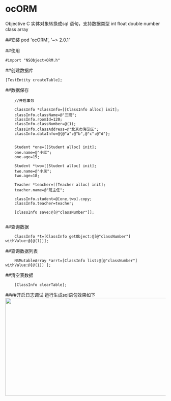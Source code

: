 
# ocORM
Objective C 实体对象转换成sql 语句，支持数据类型  int float double number class array

##安装
 pod 'ocORM', '~> 2.0.1'

##使用
```
#import "NSObject+ORM.h"
```

##创建数据库 
```
[TestEntity createTable];
```
##数据保存 
```
    //开启事务
    
    ClassInfo *classInfo=[[ClassInfo alloc] init];
    classInfo.className=@"三班";
    classInfo.roomId=120;
    classInfo.classNumber=@(1);
    classInfo.classAddress=@"北京市海淀区";
    classInfo.dataInfo=@{@"a":@"b",@"c":@"d"};


    Student *one=[[Student alloc] init];
    one.name=@"小红";
    one.age=15;

    Student *two=[[Student alloc] init];
    two.name=@"小民";
    two.age=18;

    Teacher *teacher=[[Teacher alloc] init];
    teacher.name=@"班主任";

    classInfo.student=@[one,two].copy;
    classInfo.teacher=teacher;

    [classInfo save:@[@"classNumber"]];
    
```

##查询数据
```
    ClassInfo *t=[ClassInfo getObject:@[@"classNumber"] withValue:@[@(1)]];
```
##查询数据列表
```
    NSMutableArray *arrt=[ClassInfo list:@[@"classNumber"] withValue:@[@(1)] ];
```
##清空表数据
```
    [ClassInfo clearTable];
```
####开启日志调试 运行生成sql语句效果如下
<img src="https://github.com/maopenglin/orm/blob/master/m1.png?raw=true" width="705" height="308" align=center/>
